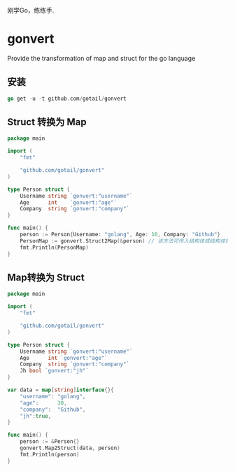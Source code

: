 刚学Go，练练手.

# gonvert

Provide the transformation of map and struct for the go language

## 安装
```go
go get -u -t github.com/gotail/gonvert
```

## Struct 转换为 Map

```go
package main

import (
	"fmt"

	"github.com/gotail/gonvert"
)

type Person struct {
	Username string `gonvert:"username"`
	Age      int    `gonvert:"age"`
	Company  string `gonvert:"company"`
}

func main() {
	person := Person{Username: "golang", Age: 10, Company: "Github"}
	PersonMap := gonvert.Struct2Map(&person) // 该方法可传入结构体或结构体指针
	fmt.Println(PersonMap)
}

```
## Map转换为 Struct
```go
package main

import (
	"fmt"

	"github.com/gotail/gonvert"
)

type Person struct {
	Username string `gonvert:"username"`
	Age      int `gonvert:"age"`
	Company  string `gonvert:"company"`
	Jh bool	`gonvert:"jh"`
}

var data = map[string]interface{}{
	"username": "golang",
	"age":      30,
	"company":  "Github",
	"jh":true,
}

func main() {
	person := &Person{}
	gonvert.Map2Struct(data, person)
	fmt.Println(person)
}

```
